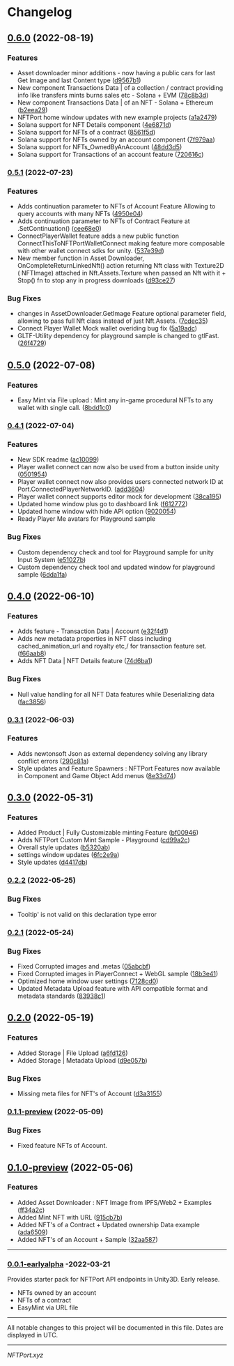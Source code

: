 # Changelog

## [0.6.0](https://github.com/nftport/nftport-unity/compare/v0.5.1...v0.6.0) (2022-08-19)


### Features

* Asset downloader minor additions - now having a public cars for last Get Image and last Content type ([d9567b1](https://github.com/nftport/nftport-unity/commit/d9567b169b5b2c149f159f82364d84d57524230a))
* New component Transactions Data | of a collection / contract providing info like transfers mints burns sales etc - Solana + EVM ([78c8b3d](https://github.com/nftport/nftport-unity/commit/78c8b3d2d1a64715500e47f66599ec016ac827b3))
* New component Transactions Data | of an NFT -  Solana + Ethereum ([b2eea29](https://github.com/nftport/nftport-unity/commit/b2eea297bb50fc9690196eea5d6291e69522437e))
* NFTPort home window updates with new example projects ([a1a2479](https://github.com/nftport/nftport-unity/commit/a1a24790cbbe540923348949e4785589c0902411))
* Solana support for NFT Details component ([4e6871d](https://github.com/nftport/nftport-unity/commit/4e6871db39f799ab8bd43b2fe3d7e3d698904ec4))
* Solana support for NFTs of a contract ([8561f5d](https://github.com/nftport/nftport-unity/commit/8561f5d47ff3e0b0d69652b91c08b51cdbf9cf32))
* Solana support for NFTs owned by an account component ([7f979aa](https://github.com/nftport/nftport-unity/commit/7f979aaaeeead6e1cfbdc97ede900aa82d8e9b0b))
* Solana support for NFTs_OwnedByAnAccount ([48dd3d5](https://github.com/nftport/nftport-unity/commit/48dd3d560aa3e4dcbee5bc38d49a7be0f2b0c636))
* Solana support for Transactions of an account feature ([720616c](https://github.com/nftport/nftport-unity/commit/720616c6e71b74a17f445ba344385660f03be3e6))

### [0.5.1](https://github.com/nftport/nftport-unity/compare/v0.5.0...v0.5.1) (2022-07-23)


### Features

* Adds continuation parameter to NFTs of Account Feature Allowing to query accounts with many NFTs ([4950e04](https://github.com/nftport/nftport-unity/commit/4950e04e4f873e9e2a45f026e8907845c647792f))
* Adds continuation parameter to NFTs of Contract Feature at .SetContinuation() ([cee68e0](https://github.com/nftport/nftport-unity/commit/cee68e0e2bba0ff949bfdad43acfbba37187e1cc))
* ConnectPlayerWallet feature adds a new public function ConnectThisToNFTPortWalletConnect making feature more composable with other wallet connect sdks for unity. ([537e39d](https://github.com/nftport/nftport-unity/commit/537e39d7590defdd0cd514450df5690e68c2df6c))
* New member function in Asset Downloader, OnCompleteReturnLinkedNft() action returning Nft class with Texture2D ( NFTImage) attached in Nft.Assets.Texture when passed an Nft with it + Stop() fn to stop any in progress downloads ([d93ce27](https://github.com/nftport/nftport-unity/commit/d93ce273c7708723dbc7937f7e1d6eae60423001))


### Bug Fixes

* changes in AssetDownloader.GetImage Feature optional parameter field, allowing to pass full Nft class instead of just Nft.Assets. ([7cdec35](https://github.com/nftport/nftport-unity/commit/7cdec35ddeb6d532504eb99a857f35efe9a5921b))
* Connect Player Wallet Mock wallet overiding bug fix ([5a19adc](https://github.com/nftport/nftport-unity/commit/5a19adc7398ebdc719c6add5ff207cfb8eb4a0a8))
* GLTF-Utility dependency for playground sample is changed to gtlFast. ([26f4729](https://github.com/nftport/nftport-unity/commit/26f4729e2b24e0d2ec579c725f01886d58919cde))

## [0.5.0](https://github.com/nftport/nftport-unity/compare/v0.4.1...v0.5.0) (2022-07-08)


### Features

* Easy Mint via File upload : Mint any in-game procedural NFTs to any wallet with single call. ([8bdd1c0](https://github.com/nftport/nftport-unity/commit/8bdd1c0229eb98dbaeaaff2a5753d4b4bd7f0132))

### [0.4.1](https://github.com/nftport/nftport-unity/compare/v0.4.0...v0.4.1) (2022-07-04)


### Features

* New SDK readme ([ac10099](https://github.com/nftport/nftport-unity/commit/ac1009968e225da6651b0f16f173b5cade690bc7))
* Player wallet connect can now also be used from a button inside unity ([0501954](https://github.com/nftport/nftport-unity/commit/0501954bcf7b9c9128b03912aad1325dfaaf0683))
* Player wallet connect now also provides users connected network ID at Port.ConnectedPlayerNetworkID. ([add3604](https://github.com/nftport/nftport-unity/commit/add3604015ca30f680d8092995f7ed7a11b186c0))
* Player wallet connect supports editor mock for development ([38ca195](https://github.com/nftport/nftport-unity/commit/38ca195a154d1fcd53329680f147430817bb34ca))
* Updated home window plus go to dashboard link ([f612772](https://github.com/nftport/nftport-unity/commit/f612772236537224496dc6c2706d3c8186a783b0))
* Updated home window with hide API option ([9020054](https://github.com/nftport/nftport-unity/commit/9020054ec1fe0bb852c00753b95b1a0b10dd1d97))
* Ready Player Me avatars for Playground sample


### Bug Fixes

* Custom dependency check and tool for Playground sample for unity Input System ([e51027b](https://github.com/nftport/nftport-unity/commit/e51027b62a487bea03ed19bfdcd2bd2049858de3))
* Custom dependency check tool and updated window for playground sample ([6dda1fa](https://github.com/nftport/nftport-unity/commit/6dda1fae4383ae2bb8f55514e2828b6dff4fe82f))

## [0.4.0](https://github.com/nftport/nftport-unity/compare/v0.3.1...v0.4.0) (2022-06-10)


### Features

* Adds feature - Transaction Data | Account ([e32f4d1](https://github.com/nftport/nftport-unity/commit/e32f4d176927e24d98093cdbb5fdfbbc7169822e))
* Adds new metadata properties in NFT class including cached_animation_url and royalty etc,/ for transaction feature set. ([f66aab8](https://github.com/nftport/nftport-unity/commit/f66aab8669f6d10a6fb1e475384f6a494342a83a))
* Adds NFT Data | NFT Details feature ([74d6ba1](https://github.com/nftport/nftport-unity/commit/74d6ba109eb780a52af02bc7ede3ba3b4fd258bd))


### Bug Fixes

* Null value handling for all NFT Data features while Deserializing data ([fac3856](https://github.com/nftport/nftport-unity/commit/fac38567df2ae50e4861e63184baaacbf5f7ee7c))

### [0.3.1](https://github.com/nftport/nftport-unity/compare/v0.3.0...v0.3.1) (2022-06-03)


### Features

* Adds newtonsoft Json as external dependency solving any library conflict errors ([290c81a](https://github.com/nftport/nftport-unity/commit/290c81aa17c148100c08c4946f9ecea4c011cd34))
* Style updates and Feature Spawners : NFTPort Features now available in Component and Game Object Add menus ([8e33d74](https://github.com/nftport/nftport-unity/commit/8e33d74d4438786743d55e358b81a418ff89298a))

## [0.3.0](https://github.com/nftport/nftport-unity/compare/v0.2.2...v0.3.0) (2022-05-31)


### Features

* Added  Product | Fully Customizable minting Feature ([bf00946](https://github.com/nftport/nftport-unity/commit/bf0094661fa686d9cf722354661df3428d2b2a83))
* Adds NFTPort Custom Mint Sample - Playground ([cd99a2c](https://github.com/nftport/nftport-unity/commit/cd99a2c7fe1efa9782809086673a5a5f5d7431f1))
* Overall style updates ([b5320ab](https://github.com/nftport/nftport-unity/commit/b5320abf80ecd3c15dd76630ad22b9040e9f1d4f))
* settings window updates ([6fc2e9a](https://github.com/nftport/nftport-unity/commit/6fc2e9a4e383e63a7cc5ed3735ba28b80354842d))
* Style updates ([d4417db](https://github.com/nftport/nftport-unity/commit/d4417dbd6f0156cd440455fd369f473739755dab))


### [0.2.2](https://github.com/nftport/nftport-unity/compare/v0.2.0...v0.2.2) (2022-05-25)


### Bug Fixes

* Tooltip' is not valid on this declaration type error

### [0.2.1](https://github.com/nftport/nftport-unity/compare/v0.2.0...v0.2.1) (2022-05-24)


### Bug Fixes

* Fixed Corrupted images and .metas ([05abcbf](https://github.com/nftport/nftport-unity/commit/05abcbf80a10dcd14d5a6863859945b5fdc72e1c))
* Fixed Corrupted images in PlayerConnect + WebGL  sample ([18b3e41](https://github.com/nftport/nftport-unity/commit/18b3e417ae16ba541ccc3ba2a1c402b454fb5da1))
* Optimized home window user settings ([7128cd0](https://github.com/nftport/nftport-unity/commit/7128cd0f3733cacedab14b3a6f1e15b1ab762531))
* Updated Metadata Upload feature with API compatible format and metadata standards ([83938c1](https://github.com/nftport/nftport-unity/commit/83938c137d3a29d78d1eadf8c19e0cbf810fd5e2))

## [0.2.0](https://github.com/nftport/nftport-unity/compare/v0.1.1-preview...v0.2.0) (2022-05-19)


### Features

* Added Storage | File Upload ([a6fd126](https://github.com/nftport/nftport-unity/commit/a6fd126a20371a5d9fbc26cf0298afd49d9e8c60))
* Added Storage | Metadata Upload ([d9e057b](https://github.com/nftport/nftport-unity/commit/d9e057b03c3991a71b7877d05ae70cc35ead15f4))


### Bug Fixes

* Missing meta files for NFT's of Account ([d3a3155](https://github.com/nftport/nftport-unity/commit/d3a31554471156c044cd71121991b36b1683d354))

### [0.1.1-preview](https://github.com/nftport/nftport-unity/compare/v0.1.0-preview...v0.1.1-preview) (2022-05-09)
### Bug Fixes

* Fixed feature NFTs of Account.
## [0.1.0-preview](https://github.com/nftport/nftport-unity/compare/v1.0.0...v0.1.0-preview) (2022-05-06)


### Features

* Added Asset Downloader : NFT Image from IPFS/Web2 + Examples ([ff34a2c](https://github.com/nftport/nftport-unity/commit/ff34a2c736c9d1b72dfb31d16689cbfed0c0483c))
* Added Mint NFT with URL ([915cb7b](https://github.com/nftport/nftport-unity/commit/915cb7ba8f5b73a69df26a6b773b7bcc63df0166))
* Added NFT's of a Contract + Updated ownership Data example ([ada6509](https://github.com/nftport/nftport-unity/commit/ada650900e642320c3f3665b18ced165356198a6))
* Added NFT's of an Account + Sample ([32aa587](https://github.com/nftport/nftport-unity/commit/32aa5877cde8b1c7760214bc72f0806ef0893d49))

-----

### [0.0.1-earlyalpha](https://github.com/nftport/nftport-unity/releases/tag/v0.0.1-earlyalpha) -2022-03-21

Provides starter pack for NFTPort API endpoints in Unity3D. Early release.

* NFTs owned by an account </br>
* NFTs of a contract </br>
* EasyMint via URL file </br>

-----
All notable changes to this project will be documented in this file. Dates are displayed in UTC.

-----
*NFTPort.xyz*